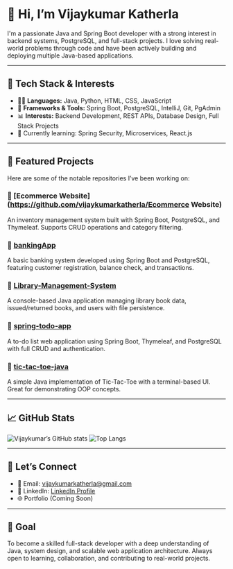 # 👋 Hi, I’m Vijaykumar Katherla

I'm a passionate Java and Spring Boot developer with a strong interest in backend systems, PostgreSQL, and full-stack projects. I love solving real-world problems through code and have been actively building and deploying multiple Java-based applications.

---

## 🚀 Tech Stack & Interests

- 👨‍💻 **Languages:** Java, Python, HTML, CSS, JavaScript
- 🧠 **Frameworks & Tools:** Spring Boot, PostgreSQL, IntelliJ, Git, PgAdmin
- 📊 **Interests:** Backend Development, REST APIs, Database Design, Full Stack Projects
- 🌱 Currently learning: Spring Security, Microservices, React.js

---

## 🧩 Featured Projects

Here are some of the notable repositories I’ve been working on:

### 🔹 [Ecommerce Website](https://github.com/vijaykumarkatherla/Ecommerce Website)
An inventory management system built with Spring Boot, PostgreSQL, and Thymeleaf. Supports CRUD operations and category filtering.

### 🔹 [bankingApp](https://github.com/vijaykumarkatherla/bankingApp)
A basic banking system developed using Spring Boot and PostgreSQL, featuring customer registration, balance check, and transactions.

### 🔹 [Library-Management-System](https://github.com/vijaykumarkatherla/Library-Management-System)
A console-based Java application managing library book data, issued/returned books, and users with file persistence.

### 🔹 [spring-todo-app](https://github.com/vijaykumarkatherla/spring-todo-app)
A to-do list web application using Spring Boot, Thymeleaf, and PostgreSQL with full CRUD and authentication.

### 🔹 [tic-tac-toe-java](https://github.com/vijaykumarkatherla/tic-tac-toe-java)
A simple Java implementation of Tic-Tac-Toe with a terminal-based UI. Great for demonstrating OOP concepts.

---

## 📈 GitHub Stats

![Vijaykumar’s GitHub stats](https://github-readme-stats.vercel.app/api?username=vijaykumarkatherla&show_icons=true&theme=radical)
![Top Langs](https://github-readme-stats.vercel.app/api/top-langs/?username=vijaykumarkatherla&layout=compact)

---

## 🤝 Let’s Connect

- 📧 Email: vijaykumarkatherla@gmail.com
- 💼 LinkedIn: [LinkedIn Profile](https://www.linkedin.com/in/katherla-vijay-kumar-566b76265/)
- 🌐 Portfolio (Coming Soon)

---

## 📝 Goal

To become a skilled full-stack developer with a deep understanding of Java, system design, and scalable web application architecture. Always open to learning, collaboration, and contributing to real-world projects.

